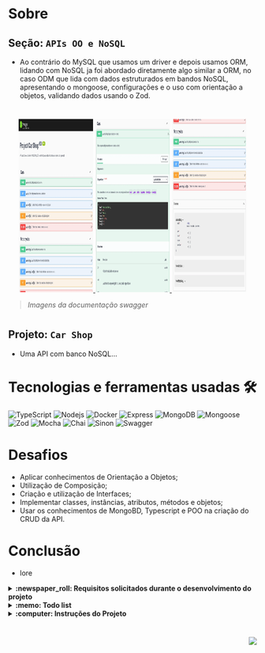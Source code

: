 # Sobre

## Seção: `APIs OO e NoSQL`

- Ao contrário do MySQL que usamos um driver e depois usamos ORM, lidando com NoSQL ja foi abordado diretamente algo similar a ORM, no caso ODM que lida com dados estruturados em bandos NoSQL, apresentando o mongoose, configurações e o uso com orientação a objetos, validando dados usando o Zod.

#
<div align="center">
  <a href="https://raw.githubusercontent.com/davidrogger/trybe-project-trybesmith/readme-update/readme-imgs/project_top.webp">
    <img height="350px" width="30%" src="./readme-imgs/project_top.webp">
  </a>
  <a href="https://raw.githubusercontent.com/davidrogger/trybe-project-trybesmith/readme-update/readme-imgs/project_mid.webp">
    <img height="350px" width="30%" src="./readme-imgs/project_mid.webp">
  </a>
  <a href="https://raw.githubusercontent.com/davidrogger/trybe-project-trybesmith/readme-update/readme-imgs/project_bot.webp">
    <img height="350px" width="30%" src="./readme-imgs/project_bot.webp">
  </a>
</div>

>*Imagens da documentação swagger*
#
## Projeto: `Car Shop`

- Uma API com banco NoSQL...

# Tecnologias e ferramentas usadas 🛠

![TypeScript](https://img.shields.io/badge/-TypeScript-235a97?style=flat-square&logo=typescript&logoColor=ffffff)
![Nodejs](https://img.shields.io/badge/-Nodejs-339933?style=flat-square&logo=Node.js&logoColor=ffffff)
![Docker](https://img.shields.io/badge/-Docker-fff?style=flat-square&logo=docker)
![Express](https://img.shields.io/badge/-Express-339999?style=flat-square&logo=express&logoColor=ffffff)
![MongoDB](https://img.shields.io/badge/-MongoDB-b?style=flat-square&logo=MongoDB&logoColor=ffffff)
![Mongoose](https://img.shields.io/badge/-Mongoose-A03333?style=flat-square&logo=Mongoose)
![Zod](https://img.shields.io/badge/-Zod-3068B7?style=flat-square&Zod)
![Mocha](https://img.shields.io/badge/-Mocha-896446?style=flat-square&logo=mocha&logoColor=ffffff)
![Chai](https://img.shields.io/badge/-Chai-a40802?style=flat-square&logo=chai)
![Sinon](https://img.shields.io/badge/-Sinon-a0d3a4?style=flat-square&logo=sinon)
![Swagger](https://img.shields.io/badge/-Swagger-85EA2D?style=flat-square&logo=swagger&logoColor=000)

# Desafios

- Aplicar conhecimentos de Orientação a Objetos;
- Utilização de Composição;
- Criação e utilização de Interfaces;
- Implementar classes, instâncias, atributos, métodos e objetos;
- Usar os conhecimentos de MongoBD, Typescript e POO na criação do CRUD da API.

# Conclusão

- lore

</details>

<details>
  <summary>
    <strong>
      :newspaper_roll: Requisitos solicitados durante o desenvolvimento do projeto
    </strong>
  </summary>

 
  ### Requisitos
  *Nome* | *Avaliação*
  --- | :---:
  01 - Crie a interface genérica IModel | :heavy_check_mark:
  02 - Crie a interface IVehicle | :heavy_check_mark:
  03 - Crie a interface ICar a partir da interface IVehicle | :heavy_check_mark:
  04 - Crie uma rota para o endpoint /cars onde seja possível cadastrar um novo carro | :heavy_multiplication_x:
  05 - Escreva testes para cobrir 15% da camada de Model | :heavy_multiplication_x:
  06 - Escreva testes para cobrir 15% da camada de Service | :heavy_multiplication_x:
  07 - Escreva testes para cobrir 15% da camada de Controller | :heavy_multiplication_x:
  08 - Crie uma rota para o endpoint /cars onde seja possível listar todos os carros registrados | :heavy_multiplication_x:
  09 - Crie uma rota para o endpoint /cars/id onde seja possível listar um único carro através do seu id | :heavy_multiplication_x:
  10 - Escreva testes para cobrir 30% da camada de Model | :heavy_multiplication_x:
  11 - Escreva testes para cobrir 30% da camada de Service | :heavy_multiplication_x:
  12 - Escreva testes para cobrir 30% da camada de Controller | :heavy_multiplication_x:
  13 - Crie uma rota para o endpoint /cars/id, onde é possível atualizar o registro de um carro através do seu id | :heavy_multiplication_x:
  14 - Escreva testes para cobrir 60% da camada de Model | :heavy_multiplication_x:
  15 - Escreva testes para cobrir 60% da camada de Service | :heavy_multiplication_x:
  16 - Escreva testes para cobrir 60% da camada de Controller | :heavy_multiplication_x:
  17 - Crie uma rota para o endpoint /cars/id para excluir os registros de um carro | :heavy_multiplication_x:
  18 - Crie a interface IMotorcycle a partir da interface IVehicle | :heavy_multiplication_x:
  19 - Crie uma rota para o endpoint /motorcycles onde seja possível cadastrar uma nova moto | :heavy_multiplication_x:
  20 - Crie uma rota para o endpoint /motorcycles onde seja possível listar todas as motos registradas | :heavy_multiplication_x:
  21 - Crie uma rota para o endpoint /motorcycles/id onde seja possível listar uma única moto através do seu id | :heavy_multiplication_x:
  22 - Crie uma rota para o endpoint /motorcycles/id onde é possível atualizar o registro de uma moto através do seu id | :heavy_multiplication_x:
  23 - Crie uma rota para o endpoint /motorcycles/id para excluir os registros de uma moto | :heavy_multiplication_x:



</details>

<details>
  <summary>
    <strong>
      :memo: Todo list
    </strong>
  </summary>

  - [x] - ~~Criar aplicação com base nos requisitos da trybe.~~ ![data](https://badgen.net/badge/delivery/30-07-2022/green)

</details>

<details>
  <summary>
    <strong>
      :computer: Instruções do  Projeto
    </strong>
  </summary>

> ### Importante seguir a ordem apresentada a baixo, para o funcionamento.

<details>
<summary>
  <strong>
    ⚠️ Configurações mínimas para execução do projeto
  </strong>
</summary>

  > - Sistema Operacional Distribuição Unix
  > - Node versão >= 16
  > - Docker
  > - Docker-compose versão >=1.29.2
  > - API Client ([Thunder Client](https://www.thunderclient.com/), [Insomnia](https://insomnia.rest/), [POSTMAN](https://www.postman.com/), ou algum outro de sua preferência)

  </details>

  <details>
  <summary>
    <strong>
      ⚠️ Inicie o docker-compose
    </strong>
  </summary>

  >Após clonar o respositório para iniciar o docker compose, você deve dentro da pasta raiz do projeto usar o comando: `docker-compose up -d`
  >Verifique os containers, usando o comando `docker ps` no terminal. Deve aparecer dois containers com o nome de *trybesmith* e *trybesmith_db*.
  </details>

  <details>
    <summary>
      <strong>
        🗂 Acessando as Rotas
      </strong>
    </summary>

  >Para acessar e testar as rotas:
  >1. Usando algum API Cliente, conforme citado nas configurações mínimas.
  >2. Acessando a documentação gerada pelo swagger `localhost:3000/api-docs`.

  <details>
  <summary>
      <span>Endpoint <code>/cars</code></span>
  </summary>

  ## POST - `localhost:3001/cars`

  > - Rota responsável cadastrar novos carros.
  > - Para cadastrar o carro, é necessário realizar uma requisição POST para URL: `localhost:3001/cars` contendo um corpo json com:
  > - `model` Deve conter no mínimo 3 caracteres, com o modelo do carro.
  > - `year` Deve estrar em 1900 e 2022, com o ano do carro.
  > - `color` Deve ter no mínimo 3 caracteres, com a cor do carro.
  > - `status` Opcional, Deve ser um boolean, definindo se o cara está apto para venda.
  > - `buyValue` Deve ser um valor positivo, com o preço de venda do carro.
  > - `doorsQty` Deve ser um número entre 2 e 4, com a quantidade de portas do carro.
  > - `seatsQty` Deve ser um número entre 2 e 7, com a quantidade de assentos no carro.
    > ### Exemplo:
  >```
  >{
  >  "model": "Toyota Corolla DX",
  >  "year": 1994,
  >  "color": "Prata",
  >  "status": true,
  >  "buyValue": 104500,
  >  "doorsQty": 4,
  >  "seatsQty": 5
  >}
  >```
  > ### Status:
  > - **`201`**: Retorna um json com os dados da partida cadastrada.
  > - **`400`**: Retorna um json com a mensagem apontando preenchimento está incorreto.
  > - **`500`**: Retorna um json com a mensagem indicando o error que ocorreu internamente no servidor.

  # GET - localhost:3001/cars

  > - Rota responsável mostrar todos carros cadastrados.
  > - Para mostrar as partidas, é necessário realizar uma requisição GET para URL: `localhost:3001/cars`.
  > ### Status:
  > - **`200`**: Retorna um json com todos carros cadastrados.
  > - **`500`**: Retorna um json com a mensagem indicando o error que ocorreu internamente no servidor.

  </details>

  <details>
  <summary>
      <span>Endpoint <code>/motorcycles</code></span>
  </summary>

  ## POST - `localhost:3000/motorcycles`



  </details>

  </details>

</details>

#

<div align="right">
  <img src="https://badgen.net/badge/last%20update/22-02-2023/blue">
</div>
